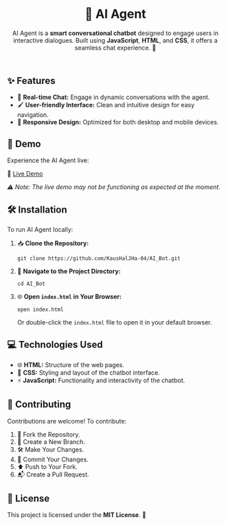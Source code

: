 <header>
    <h1>🤖 AI Agent</h1>
    <p>AI Agent is a <strong>smart conversational chatbot</strong> designed to engage users in interactive dialogues. Built using <strong>JavaScript</strong>, <strong>HTML</strong>, and <strong>CSS</strong>, it offers a seamless chat experience. 💬</p>
   
</header>

<section id="features">
    <h2>✨ Features</h2>
    <ul>
        <li>💬 <strong>Real-time Chat:</strong> Engage in dynamic conversations with the agent.</li>
        <li>🖌️ <strong>User-friendly Interface:</strong> Clean and intuitive design for easy navigation.</li>
        <li>📱 <strong>Responsive Design:</strong> Optimized for both desktop and mobile devices.</li>
    </ul>
</section>

<section id="demo">
    <h2>🚀 Demo</h2>
    <p>Experience the AI Agent live:</p>
    <p>🔗 <a href="https://boisterous-axolotl-f0048d.netlify.app/" target="_blank">Live Demo</a></p>
    <p><em>⚠️ Note: The live demo may not be functioning as expected at the moment.</em></p>
</section>

<section id="installation">
    <h2>🛠️ Installation</h2>
    <p>To run AI Agent locally:</p>
    <ol>
        <li>📥 <strong>Clone the Repository:</strong>
            <pre><code>git clone https://github.com/KausHalJHa-04/AI_Bot.git</code></pre>
        </li>
        <li>📂 <strong>Navigate to the Project Directory:</strong>
            <pre><code>cd AI_Bot</code></pre>
        </li>
        <li>🌐 <strong>Open <code>index.html</code> in Your Browser:</strong>
            <pre><code>open index.html</code></pre>
            <p>Or double-click the <code>index.html</code> file to open it in your default browser.</p>
        </li>
    </ol>
</section>

<section id="technologies">
    <h2>💻 Technologies Used</h2>
    <ul>
        <li>🌐 <strong>HTML:</strong> Structure of the web pages.</li>
        <li>🎨 <strong>CSS:</strong> Styling and layout of the chatbot interface.</li>
        <li>⚡ <strong>JavaScript:</strong> Functionality and interactivity of the chatbot.</li>
    </ul>
</section>

<section id="contributing">
    <h2>🤝 Contributing</h2>
    <p>Contributions are welcome! To contribute:</p>
    <ol>
        <li>🍴 Fork the Repository.</li>
        <li>🌿 Create a New Branch.</li>
        <li>🛠️ Make Your Changes.</li>
        <li>💾 Commit Your Changes.</li>
        <li>⬆️ Push to Your Fork.</li>
        <li>📬 Create a Pull Request.</li>
    </ol>
</section>

<footer>
    <h2>📄 License</h2>
    <p>This project is licensed under the <strong>MIT License</strong>. 📝</p>
</footer>
